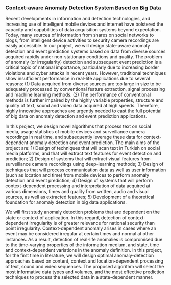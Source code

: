 ### Context-aware Anomaly Detection System Based on Big Data
	 
Recent developments in information and detection technologies, and increasing use of intelligent mobile devices and internet have bolstered the capacity and capabilities of data acquisition systems beyond expectation. Today, many sources of information from shares on social networks to blogs, from intelligent device activities to security camera recordings are easily accessible. In our project, we will design state-aware anomaly detection and event prediction systems based on data from diverse sources acquired rapidly under non-stationary conditions and quality. The problem of anomaly (or irregularity) detection and subsequent event prediction is a critical topic of national importance, particularly due to increasing border violations and cyber attacks in recent years. However, traditional techniques show insufficient performance in real-life applications due to several reasons: (1) Data acquired from diverse sources are too large in size to be adequately processed by conventional feature extraction, signal processing and machine learning methods. (2) The performance of conventional methods is further impaired by the highly variable properties, structure and quality of text, sound and video data acquired at high speeds. Therefore, highly innovative approaches are urgently needed to cast the full potential of big data on anomaly detection and event prediction applications.

In this project, we design novel algorithms that process text on social media, usage statistics of mobile devices and surveillance camera recordings in real time, and subsequently leverage these data for context-dependent anomaly detection and event prediction. The main aims of the project are: 1) Design of techniques that will scan text in Turkish on social media platforms, and that will extract text features for event detection and prediction; 2) Design of systems that will extract visual features from surveillance camera recordings using deep-learning methods; 3) Design of techniques that will process communication data as well as user information (such as location and time) from mobile devices to perform anomaly detection and event prediction; 4) Design of systems that will perform context-dependent processing and interpretation of data acquired at various dimensions, times and quality from written, audio and visual sources, as well as extracted features; 5) Development of a theoretical foundation for anomaly detection in big data applications.

We will first study anomaly detection problems that are dependent on the state or context of application. In this regard, detection of context-dependent irregularity is of greater relevance for national security than point irregularity. Context-dependent anomaly arises in cases where an event may be considered irregular at certain times and normal at other instances. As a result, detection of real-life anomalies is compromised due to the time-varying properties of the information medium, and state, time and context-dependent variations in the anomaly definition. In this project, for the first time in literature, we will design optimal anomaly-detection approaches based on content, context and location-dependent processing of text, sound and video sequences. The proposed algorithm will select the most informative data types and volumes, and the most effective prediction techniques to process the selected data in a state-dependent manner. 
